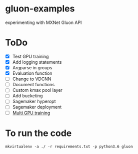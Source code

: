 # gluon-examples
experimenting with MXNet Gluon API

# ToDo

- [x] Test GPU training
- [x] Add logging statements
- [x] Argparse in groups
- [x] Evaluation function
- [ ] Change to VDCNN
- [ ] Document functions
- [ ] Custom kmax pool layer
- [ ] Add bucketing
- [ ] Sagemaker hyperopt
- [ ] Sagemaker deployment
- [ ] [Multi GPU training](https://medium.com/apache-mxnet/94-accuracy-on-cifar-10-in-10-minutes-with-amazon-sagemaker-754e441d01d7)

# To run the code

`mkvirtualenv -a ./ -r requirements.txt -p python3.6 gluon`
